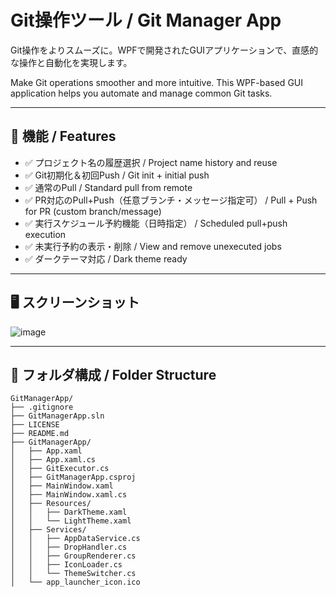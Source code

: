# Git操作ツール / Git Manager App

Git操作をよりスムーズに。WPFで開発されたGUIアプリケーションで、直感的な操作と自動化を実現します。

Make Git operations smoother and more intuitive. This WPF-based GUI application helps you automate and manage common Git tasks.

---

## 🧰 機能 / Features

- ✅ プロジェクト名の履歴選択 / Project name history and reuse
- ✅ Git初期化＆初回Push / Git init + initial push
- ✅ 通常のPull / Standard pull from remote
- ✅ PR対応のPull+Push（任意ブランチ・メッセージ指定可） / Pull + Push for PR (custom branch/message)
- ✅ 実行スケジュール予約機能（日時指定） / Scheduled pull+push execution
- ✅ 未実行予約の表示・削除 / View and remove unexecuted jobs
- ✅ ダークテーマ対応 / Dark theme ready

---

## 🖥️ スクリーンショット

![image](https://github.com/user-attachments/assets/d78bdf69-7eee-435d-98fb-0d5a8ca5cd63)


---

## 📁 フォルダ構成 / Folder Structure

```
GitManagerApp/
├── .gitignore
├── GitManagerApp.sln
├── LICENSE
├── README.md
├── GitManagerApp/
│   ├── App.xaml
│   ├── App.xaml.cs
│   ├── GitExecutor.cs
│   ├── GitManagerApp.csproj
│   ├── MainWindow.xaml
│   ├── MainWindow.xaml.cs
│   ├── Resources/
│   │   ├── DarkTheme.xaml
│   │   └── LightTheme.xaml
│   ├── Services/
│   │   ├── AppDataService.cs
│   │   ├── DropHandler.cs
│   │   ├── GroupRenderer.cs
│   │   ├── IconLoader.cs
│   │   └── ThemeSwitcher.cs
│   └── app_launcher_icon.ico
```
